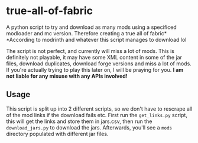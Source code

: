 # true-all-of-fabric
A python script to try and download as many mods using a specificed modloader and mc version. Therefore creating a true all of fabric*
*According to modrinth and whatever this script manages to download lol

The script is not perfect, and currently will miss a lot of mods. This is definitely not playable, it may have some XML content in some of the jar files, download duplicates, download forge versions and miss a lot of mods. If you're actually trying to play this later on, I will be praying for you.
**I am not liable for any misuse with any APIs involved!**

## Usage
This script is split up into 2 different scripts, so we don't have to rescrape all of the mod links if the download fails etc.
First run the `get_links.py` script, this will get the links and store them in jars.csv, then run the `download_jars.py` to download the jars. Afterwards, you'll see a `mods` directory populated with different jar files.

